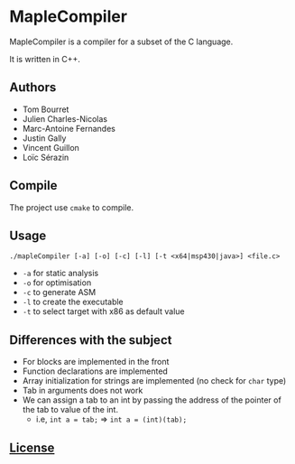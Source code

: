 # MapleCompiler

MapleCompiler is a compiler for a subset of the C language.

It is written in C++.

## Authors

- Tom Bourret
- Julien Charles-Nicolas
- Marc-Antoine Fernandes
- Justin Gally
- Vincent Guillon
- Loïc Sérazin


## Compile

The project use `cmake` to compile.

## Usage
```
./mapleCompiler [-a] [-o] [-c] [-l] [-t <x64|msp430|java>] <file.c>
```

* `-a` for static analysis
* `-o` for optimisation
* `-c` to generate ASM
* `-l` to create the executable
* `-t` to select target with x86 as default value

## Differences with the subject

* For blocks are implemented in the front
* Function declarations are implemented
* Array initialization for strings are implemented (no check for `char` type)
* Tab in arguments does not work
* We can assign a tab to an int by passing the address of the pointer of the tab to value of the int. 
    * i.e, `int a = tab;` => `int a = (int)(tab);`

## [License](./LICENSE)
